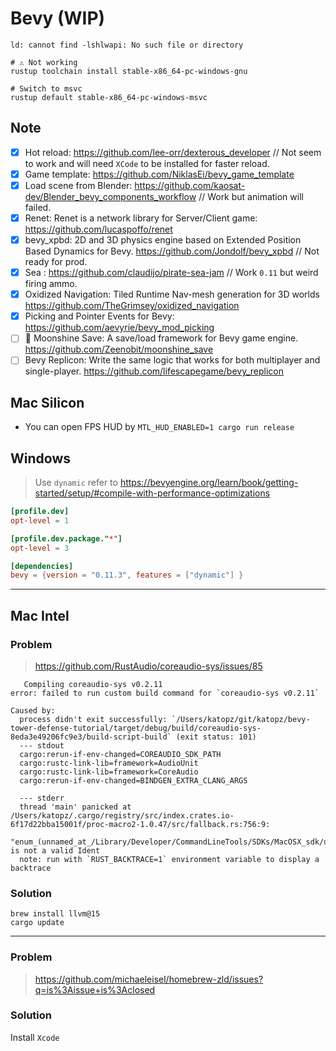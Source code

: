 # Bevy (WIP)

```
ld: cannot find -lshlwapi: No such file or directory
```

```
# ⚠️ Not working
rustup toolchain install stable-x86_64-pc-windows-gnu

# Switch to msvc
rustup default stable-x86_64-pc-windows-msvc
```

## Note

- [x] Hot reload: https://github.com/lee-orr/dexterous_developer // Not seem to work and will need `XCode` to be installed for faster reload.
- [x] Game template: https://github.com/NiklasEi/bevy_game_template
- [x] Load scene from Blender: https://github.com/kaosat-dev/Blender_bevy_components_workflow // Work but animation will failed.
- [x] Renet: Renet is a network library for Server/Client game: https://github.com/lucaspoffo/renet
- [x] bevy_xpbd: 2D and 3D physics engine based on Extended Position Based Dynamics for Bevy. https://github.com/Jondolf/bevy_xpbd // Not ready for prod.
- [x] Sea : https://github.com/claudijo/pirate-sea-jam // Work `0.11` but weird firing ammo.
- [x] Oxidized Navigation: Tiled Runtime Nav-mesh generation for 3D worlds https://github.com/TheGrimsey/oxidized_navigation
- [x] Picking and Pointer Events for Bevy: https://github.com/aevyrie/bevy_mod_picking
- [ ] 💾 Moonshine Save: A save/load framework for Bevy game engine. https://github.com/Zeenobit/moonshine_save
- [ ] Bevy Replicon: Write the same logic that works for both multiplayer and single-player. https://github.com/lifescapegame/bevy_replicon

## Mac Silicon

- You can open FPS HUD by `MTL_HUD_ENABLED=1 cargo run release`

## Windows

> Use `dynamic` refer to https://bevyengine.org/learn/book/getting-started/setup/#compile-with-performance-optimizations

```toml
[profile.dev]
opt-level = 1

[profile.dev.package."*"]
opt-level = 3

[dependencies]
bevy = {version = "0.11.3", features = ["dynamic"] }
```

---

## Mac Intel

### Problem

> https://github.com/RustAudio/coreaudio-sys/issues/85

```
   Compiling coreaudio-sys v0.2.11
error: failed to run custom build command for `coreaudio-sys v0.2.11`

Caused by:
  process didn't exit successfully: `/Users/katopz/git/katopz/bevy-tower-defense-tutorial/target/debug/build/coreaudio-sys-8eda3e49206fc9e3/build-script-build` (exit status: 101)
  --- stdout
  cargo:rerun-if-env-changed=COREAUDIO_SDK_PATH
  cargo:rustc-link-lib=framework=AudioUnit
  cargo:rustc-link-lib=framework=CoreAudio
  cargo:rerun-if-env-changed=BINDGEN_EXTRA_CLANG_ARGS

  --- stderr
  thread 'main' panicked at /Users/katopz/.cargo/registry/src/index.crates.io-6f17d22bba15001f/proc-macro2-1.0.47/src/fallback.rs:756:9:
  "enum_(unnamed_at_/Library/Developer/CommandLineTools/SDKs/MacOSX_sdk/usr/include/MacTypes_h_382_1)" is not a valid Ident
  note: run with `RUST_BACKTRACE=1` environment variable to display a backtrace
```

### Solution

```
brew install llvm@15
cargo update
```

---

### Problem

> https://github.com/michaeleisel/homebrew-zld/issues?q=is%3Aissue+is%3Aclosed

### Solution

Install `Xcode`
